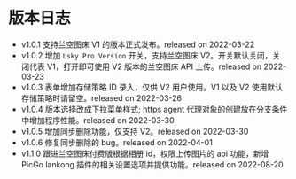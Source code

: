 # 版本日志

- v1.0.1 支持兰空图床 V1 的版本正式发布。released on 2022-03-22
- v1.0.2 增加 `Lsky Pro Version` 开关，支持兰空图床 V2。开关默认关闭，关闭代表 V1，打开即可使用 V2 版本的兰空图床 API 上传。released on 2022-03-23
- v1.0.3 表单增加存储策略 ID 录入，仅供 V2 用户使用。V1 以及 V2 使用默认存储策略时请留空。released on 2022-03-26
- v1.0.4 版本选择改成下拉菜单样式; https agent 代理对象的创建放在分支条件中增加程序性能。released on 2022-03-30
- v1.0.5 增加同步删除功能，仅支持 V2。released on 2022-03-30
- v1.0.6 修复同步删除的 bug。released on 2022-04-01
- v1.1.0 跟进兰空图床付费版根据相册 id，权限上传图片的 api 功能，新增 PicGo lankong 插件的相关设置选项并提供功能。released on 2022-08-20

